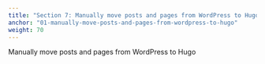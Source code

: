 ```yaml
---
title: "Section 7: Manually move posts and pages from WordPress to Hugo"
anchor: "01-manually-move-posts-and-pages-from-wordpress-to-hugo"
weight: 70
---
```


Manually move posts and pages from WordPress to Hugo

